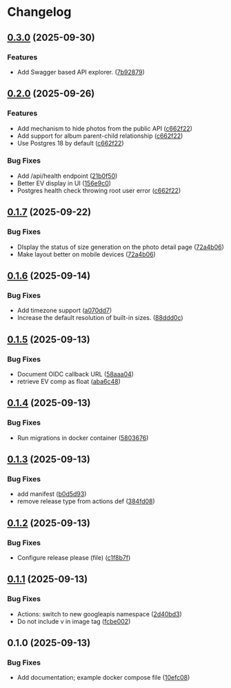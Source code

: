 # Changelog

## [0.3.0](https://github.com/itsmaxymoo/photoserv/compare/0.2.0...0.3.0) (2025-09-30)


### Features

* Add Swagger based API explorer. ([7b92879](https://github.com/itsmaxymoo/photoserv/commit/7b92879b6f3d7780d4e172f22c8cf6b0ca44ec3a))

## [0.2.0](https://github.com/itsmaxymoo/photoserv/compare/0.1.7...0.2.0) (2025-09-26)


### Features

* Add mechanism to hide photos from the public API ([c662f22](https://github.com/itsmaxymoo/photoserv/commit/c662f224464637340eba431d36e87199fbe2b9a1))
* Add support for album parent-child relationship ([c662f22](https://github.com/itsmaxymoo/photoserv/commit/c662f224464637340eba431d36e87199fbe2b9a1))
* Use Postgres 18 by default ([c662f22](https://github.com/itsmaxymoo/photoserv/commit/c662f224464637340eba431d36e87199fbe2b9a1))


### Bug Fixes

* Add /api/health endpoint ([21b0f50](https://github.com/itsmaxymoo/photoserv/commit/21b0f5017d1290fafb1dae8d89c8f4a48551cee7))
* Better EV display in UI ([156e9c0](https://github.com/itsmaxymoo/photoserv/commit/156e9c06704d260219bdfbe3e74d883c677dfb6e))
* Postgres health check throwing root user error ([c662f22](https://github.com/itsmaxymoo/photoserv/commit/c662f224464637340eba431d36e87199fbe2b9a1))

## [0.1.7](https://github.com/itsmaxymoo/photoserv/compare/0.1.6...0.1.7) (2025-09-22)


### Bug Fixes

* DIsplay the status of size generation on the photo detail page ([72a4b06](https://github.com/itsmaxymoo/photoserv/commit/72a4b0652e93e89cc3cc97a645df25625519761c))
* Make layout better on mobile devices ([72a4b06](https://github.com/itsmaxymoo/photoserv/commit/72a4b0652e93e89cc3cc97a645df25625519761c))

## [0.1.6](https://github.com/itsmaxymoo/photoserv/compare/0.1.5...0.1.6) (2025-09-14)


### Bug Fixes

* Add timezone support ([a070dd7](https://github.com/itsmaxymoo/photoserv/commit/a070dd783075e734af324d251303f79f3c262211))
* Increase the default resolution of built-in sizes. ([88ddd0c](https://github.com/itsmaxymoo/photoserv/commit/88ddd0cb70c229c1d0ccec84212bb766ac849cfa))

## [0.1.5](https://github.com/itsmaxymoo/photoserv/compare/0.1.4...0.1.5) (2025-09-13)


### Bug Fixes

* Document OIDC callback URL ([58aaa04](https://github.com/itsmaxymoo/photoserv/commit/58aaa040a1300ffd4a515804e2818211225ca517))
* retrieve EV comp as float ([aba6c48](https://github.com/itsmaxymoo/photoserv/commit/aba6c481703c26221ca08317182d284624c22a40))

## [0.1.4](https://github.com/itsmaxymoo/photoserv/compare/0.1.3...0.1.4) (2025-09-13)


### Bug Fixes

* Run migrations in docker container ([5803676](https://github.com/itsmaxymoo/photoserv/commit/5803676facfa3266dbbb3884111dce6f5e3c42f0))

## [0.1.3](https://github.com/itsmaxymoo/photoserv/compare/v0.1.2...0.1.3) (2025-09-13)


### Bug Fixes

* add manifest ([b0d5d93](https://github.com/itsmaxymoo/photoserv/commit/b0d5d9378993068096d00180704fdd1ea37d5810))
* remove release type from actions def ([384fd08](https://github.com/itsmaxymoo/photoserv/commit/384fd08fcaa2bd9d0bac4499535b69b9a1c8a8be))

## [0.1.2](https://github.com/itsmaxymoo/photoserv/compare/v0.1.1...v0.1.2) (2025-09-13)


### Bug Fixes

* Configure release please (file) ([c1f8b7f](https://github.com/itsmaxymoo/photoserv/commit/c1f8b7ffba83844216e372a1c1e067787751421a))

## [0.1.1](https://github.com/itsmaxymoo/photoserv/compare/v0.1.0...v0.1.1) (2025-09-13)


### Bug Fixes

* Actions: switch to new googleapis namespace ([2d40bd3](https://github.com/itsmaxymoo/photoserv/commit/2d40bd3e40251e147a4d4c3651617382f109ced6))
* Do not include v in image tag ([fcbe002](https://github.com/itsmaxymoo/photoserv/commit/fcbe00288ddc8883b2e730bf27dc9340debc3fd0))

## 0.1.0 (2025-09-13)


### Bug Fixes

* Add documentation; example docker compose file ([10efc08](https://github.com/itsmaxymoo/photoserv/commit/10efc08f2bc8c916c1507fc89920ef296d5ddcef))

